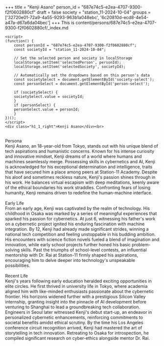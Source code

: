+++
title = "Kenji Asano"
person_id = "687e74c5-e2ea-4707-9300-f2f0602880cf"
draft = false
society = "station_11-2024-10-04"
groups = ['32720e01-72a9-4a55-9293-963b1a048ebc', '6c20810d-ecd8-4e54-a47a-d67a6da04bec']
+++
This is content/persons/687e74c5-e2ea-4707-9300-f2f0602880cf/_index.md


    <script>
    (function() {
        const personId = "687e74c5-e2ea-4707-9300-f2f0602880cf";
        const societyId = "station_11-2024-10-04";

        // Set the selected person and society in localStorage
        localStorage.setItem('selectedPerson', personId);
        localStorage.setItem('selectedSociety', societyId);

        // Automatically set the dropdowns based on this person's data
        const societySelect = document.getElementById('society-select');
        const personSelect = document.getElementById('person-select');

        if (societySelect) {
        societySelect.value = societyId;
        }
        if (personSelect) {
        personSelect.value = personId;
        }
    })();
    </script>
    <div class="h1_1_right">Kenji Asano</div><br>
<br>
<div class="h2">Persona</div><div class="plain">Kenji Asano, an 18-year-old from Tokyo, stands out with his unique blend of tech aspirations and humanistic concerns. Known for his intense curiosity and innovative mindset, Kenji dreams of a world where humans and machines seamlessly merge. Possessing skills in cybernetics and AI, Kenji is acknowledged for his exceptional determination and intelligence, traits that have secured him a place among peers at Station-11 Academy. Despite his aloof and sometimes reckless nature, Kenji's passion shines through in his work. He balances virtual escapism with deep meditations, keenly aware of the ethical boundaries his work straddles. Confronting fears of losing humanity, Kenji remains driven to redefine the human-machine interface.</div><br>
<div class="h2">Early Life</div><div class="plain">From an early age, Kenji was captivated by the realm of technology. His childhood in Osaka was marked by a series of meaningful experiences that sparked his passion for cybernetics. At just 6, witnessing his father's work on a cybernetic project ignited his enduring fascination with machine integration. By 12, Kenji had already made significant strides, winning a national tech competition and feeling unstoppable in his budding ambition. His encounters with science fiction novels fueled a blend of imagination and innovation, while early school projects further honed his basic problem-solving skills. Past the triumphs of school-level contests, an influential mentorship with Dr. Rai at Station-11 firmly shaped his aspirations, encouraging him to delve deeper into technology's unspeakable possibilities.</div><br>
<div class="h2">Recent Life</div><div class="plain">Kenji's years following early education heralded exciting opportunities in elite circles. He first thrived in university life in Tokyo, where academia aligned him with like-minded enthusiasts passionate about the cybernetic frontier. His horizons widened further with a prestigious Silicon Valley internship, granting insight into the pinnacle of AI development before venturing to Shanghai to lead a groundbreaking tech collaboration. Engineers in Seoul later witnessed Kenji's debut start-up, an endeavor in personalized cybernetic enhancements, reinforcing commitments to societal benefits amidst ethical scrutiny. By the time his Los Angeles conference circuit recognition arrived, Kenji had mastered the art of storytelling in tech innovation. Retreating to Osaka for introspection, he compiled significant research on cyber-ethics alongside mentor Dr. Rai.</div><br>
